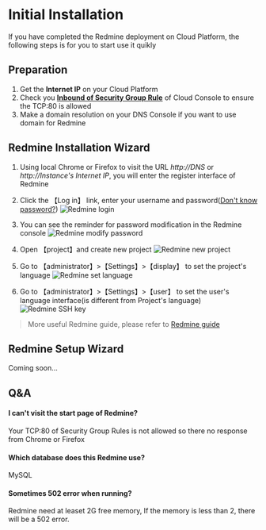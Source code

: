 # Initial Installation

If you have completed the Redmine deployment on Cloud Platform, the following steps is for you to start use it quikly

## Preparation

1. Get the **Internet IP** on your Cloud Platform
2. Check you **[Inbound of Security Group Rule](https://support.websoft9.com/docs/faq/tech-instance.html)** of Cloud Console to ensure the TCP:80 is allowed
3. Make a domain resolution on your DNS Console if you want to use domain for Redmine

## Redmine Installation Wizard

1. Using local Chrome or Firefox to visit the URL *http://DNS* or *http://Instance's Internet IP*, you will enter the register interface of Redmine

2. Click the 【Log in】 link, enter your username and password([Don't know password?](/zh/stack-components.md#redmine))
   ![Redmine login](https://libs.websoft9.com/Websoft9/DocsPicture/en/redmine/redmine-login-websoft9.png)

3. You can see the reminder for password modification in the Redmine console
   ![Redmine modify password](https://libs.websoft9.com/Websoft9/DocsPicture/en/redmine/redmine-resetpwf-websoft9.png)

4. Open 【project】and create new project
   ![Redmine new project](https://libs.websoft9.com/Websoft9/DocsPicture/en/redmine/redmine-createproject-websoft9.png)

5. Go to 【administrator】>【Settings】>【display】 to set the project's language
   ![Redmine set language](https://libs.websoft9.com/Websoft9/DocsPicture/en/redmine/redmine-language-websoft9.png)

6. Go to 【administrator】>【Settings】>【user】 to set the user's language interface(is different from Project's language)
   ![Redmine SSH key](https://libs.websoft9.com/Websoft9/DocsPicture/en/redmine/redmine-userlanguage-websoft9.png)

> More useful Redmine guide, please refer to [Redmine guide](https://www.redmine.org/projects/redmine/wiki/Guide)

## Redmine Setup Wizard

Coming soon...

## Q&A

#### I can't visit the start page of Redmine?

Your TCP:80 of Security Group Rules is not allowed so there no response from Chrome or Firefox

#### Which database does this Redmine use?

MySQL

#### Sometimes 502 error when running?

Redmine need at leaset 2G free memory, If the memory is less than 2, there will be a 502 error.